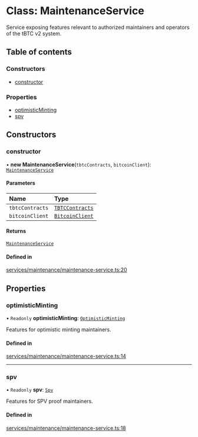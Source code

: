 # Class: MaintenanceService

Service exposing features relevant to authorized maintainers and
operators of the tBTC v2 system.

## Table of contents

### Constructors

- [constructor](MaintenanceService.md#constructor)

### Properties

- [optimisticMinting](MaintenanceService.md#optimisticminting)
- [spv](MaintenanceService.md#spv)

## Constructors

### constructor

• **new MaintenanceService**(`tbtcContracts`, `bitcoinClient`): [`MaintenanceService`](MaintenanceService.md)

#### Parameters

| Name | Type |
| :------ | :------ |
| `tbtcContracts` | [`TBTCContracts`](../README.md#tbtccontracts) |
| `bitcoinClient` | [`BitcoinClient`](../interfaces/BitcoinClient.md) |

#### Returns

[`MaintenanceService`](MaintenanceService.md)

#### Defined in

[services/maintenance/maintenance-service.ts:20](typescript/src/services/maintenance/maintenance-service.ts#L20)

## Properties

### optimisticMinting

• `Readonly` **optimisticMinting**: [`OptimisticMinting`](OptimisticMinting.md)

Features for optimistic minting maintainers.

#### Defined in

[services/maintenance/maintenance-service.ts:14](typescript/src/services/maintenance/maintenance-service.ts#L14)

___

### spv

• `Readonly` **spv**: [`Spv`](Spv.md)

Features for SPV proof maintainers.

#### Defined in

[services/maintenance/maintenance-service.ts:18](typescript/src/services/maintenance/maintenance-service.ts#L18)
